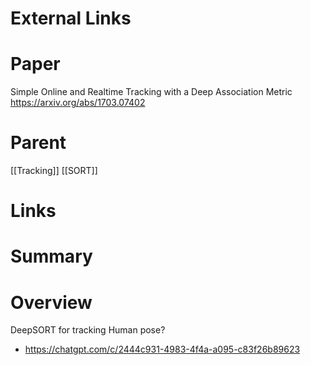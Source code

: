
# External Links


# Paper

Simple Online and Realtime Tracking with a Deep Association Metric
https://arxiv.org/abs/1703.07402

# Parent

[[Tracking]]
[[SORT]]

# Links


# Summary


# Overview

DeepSORT for tracking Human pose?
- https://chatgpt.com/c/2444c931-4983-4f4a-a095-c83f26b89623